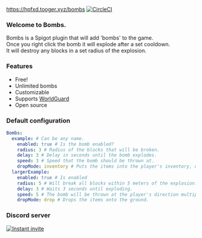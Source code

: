https://hpfxd.tooger.xyz/bombs
[![CircleCI](https://circleci.com/gh/hpfxd/bombs.svg?style=svg)](https://circleci.com/gh/hpfxd/bombs)
### Welcome to Bombs.
Bombs is a Spigot plugin that will add 'bombs' to the game.  
Once you right click the bomb it will explode after a set cooldown.  
It will destroy any blocks in a set radius of the explosion.
### Features
* Free!
* Unlimited bombs
* Customizable
* Supports [WorldGuard](https://dev.bukkit.org/projects/worldguard)
* Open source


### Default configuration
```yaml
Bombs:
  example: # Can be any name.
    enabled: true # Is the bomb enabled?
    radius: 3 # Radius of the blocks that will be broken.
    delay: 3 # Delay in seconds until the bomb explodes.
    speed: 3 # Speed that the bomb should be thrown at.
    dropMode: inventory # Puts the items into the player's inventory, does not drop anything.
  largerExample:
    enabled: true # Is enabled
    radius: 5 # Will break all blocks within 5 meters of the explosion.
    delay: 3 # Waits 3 seconds until exploding.
    speed: 5 # The bomb will be thrown at the player's direction multiplied by five.
    dropMode: drop # Drops the items onto the ground.
```
### Discord server
[![Instant invite](https://discordapp.com/api/guilds/452697743396175873/widget.png)](https://discord.gg/3bVRcru)